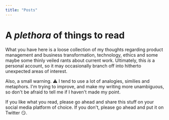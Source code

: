 ```yaml
---
title: "Posts"
---
```


# A _plethora_ of things to read

What you have here is a loose collection of my thoughts regarding product management and business transformation, technology, ethics and some maybe some thinly veiled rants about current work. Ultimately, this _is_ a personal account, so it may occasionally branch off into hitherto unexpected areas of interest.

Also, a small warning. :warning: I tend to use a lot of analogies, similies and metaphors. I'm trying to improve, and make my writing more unambiguous, so don't be afraid to tell me if I haven't made my point.

If you like what you read, please go ahead and share this stuff on your social media platform of choice. If you don't, please go ahead and put it on Twitter :smirk:.